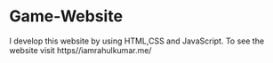 # Game-Website
I develop this website by using HTML,CSS and JavaScript. To see the website visit https//iamrahulkumar.me/
